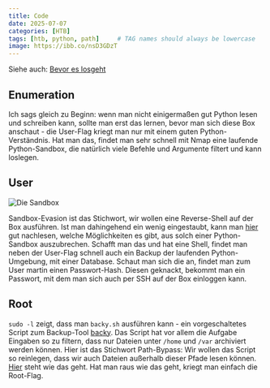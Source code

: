 ```yaml
---
title: Code
date: 2025-07-07
categories: [HTB]
tags: [htb, python, path]     # TAG names should always be lowercase
image: https://ibb.co/nsD3GDzT
---
```

Siehe auch: [Bevor es losgeht](https://th3t3ngu.github.io/th3t3ngu/Hack-the-Box/)



## Enumeration

Ich sags gleich zu Beginn: wenn man nicht einigermaßen gut Python lesen und schreiben kann, sollte man erst das lernen, bevor man sich diese Box anschaut - die User-Flag kriegt man nur mit einem guten Python-Verständnis.
Hat man das, findet man sehr schnell mit Nmap eine laufende Python-Sandbox, die natürlich viele Befehle und Argumente filtert und kann loslegen. 


## User

![Die Sandbox](https://ibb.co/RTb8JVzp)

Sandbox-Evasion ist das Stichwort, wir wollen eine Reverse-Shell auf der Box ausführen. Ist man dahingehend ein wenig eingestaubt, kann man [hier](https://github.com/mahaloz/ctf-wiki-en/blob/master/docs/pwn/linux/sandbox/python-sandbox-escape.md) gut nachlesen, welche Möglichkeiten es gibt, aus solch einer Python-Sandbox auszubrechen.
Schafft man das und hat eine Shell, findet man neben der User-Flag schnell auch ein Backup der laufenden Python-Umgebung, mit einer Database. Schaut man sich die an, findet man zum User martin einen Passwort-Hash. Diesen geknackt, bekommt man ein Passwort, mit dem man sich auch per SSH auf der Box einloggen kann.


## Root

`sudo -l` zeigt, dass man `backy.sh` ausführen kann - ein vorgeschaltetes Script zum Backup-Tool [backy](https://github.com/vdbsh/backy). Das Script hat vor allem die Aufgabe Eingaben so zu filtern, dass nur Dateien unter `/home` und `/var` archiviert werden können. Hier ist das Stichwort Path-Bypass: Wir wollen das Script so reinlegen, dass wir auch Dateien außerhalb dieser Pfade lesen können. [Hier](https://hacktricks.boitatech.com.br/linux-unix/useful-linux-commands/bypass-bash-restrictions) steht wie das geht.  Hat man raus wie das geht, kriegt man einfach die Root-Flag.

